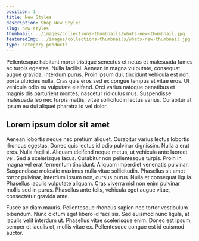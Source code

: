 ```yaml
---
position: 1
title: New Styles
description: Shop New Styles
slug: new-styles
thumbnail: ../images/collections-thumbnails/whats-new-thumbnail.jpg
featuredImg: ../images/collections-thumbnails/whats-new-thumbnail.jpg
type: category products
---
```


Pellentesque habitant morbi tristique senectus et netus et malesuada fames ac turpis egestas. Nulla facilisi. Aenean in magna vulputate, consequat augue gravida, interdum purus. Proin ipsum dui, tincidunt vehicula est non, porta ultricies nulla. Cras quis eros sed ex congue tempus et vitae eros. Ut vehicula odio eu vulputate eleifend. Orci varius natoque penatibus et magnis dis parturient montes, nascetur ridiculus mus. Suspendisse malesuada leo nec turpis mattis, vitae sollicitudin lectus varius. Curabitur at ipsum eu dui aliquet pharetra id vel dolor.

## Lorem ipsum dolor sit amet

Aenean lobortis neque nec pretium aliquet. Curabitur varius lectus lobortis rhoncus egestas. Donec quis lectus id odio pulvinar dignissim. Nulla a erat eros. Nulla facilisi. Aliquam eleifend neque metus, ut vehicula ante laoreet vel. Sed a scelerisque lacus. Curabitur non pellentesque turpis. Proin in magna vel erat fermentum tincidunt. Aliquam imperdiet venenatis pulvinar. Suspendisse molestie maximus nulla vitae sollicitudin. Phasellus sit amet tortor pulvinar, interdum ipsum non, cursus purus. Nulla et consequat ligula. Phasellus iaculis vulputate aliquam. Cras viverra nisl non enim pulvinar mollis sed in purus. Phasellus ante felis, vehicula eget augue vitae, consectetur gravida ante.

Fusce ac diam mauris. Pellentesque rhoncus sapien nec tortor vestibulum bibendum. Nunc dictum eget libero id facilisis. Sed euismod nunc ligula, at iaculis velit interdum ut. Phasellus vitae scelerisque enim. Donec est ipsum, semper et iaculis et, mollis vitae ex. Pellentesque congue est id euismod auctor.
